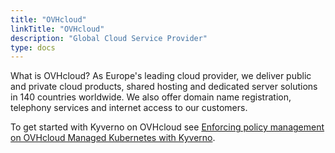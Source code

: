 ```yaml
---
title: "OVHcloud"
linkTitle: "OVHcloud"
description: "Global Cloud Service Provider"
type: docs
---
```


What is OVHcloud? As Europe's leading cloud provider, we deliver public and private cloud products, shared hosting and dedicated server solutions in 140 countries worldwide. We also offer domain name registration, telephony services and internet access to our customers.

To get started with Kyverno on OVHcloud see [Enforcing policy management on OVHcloud Managed Kubernetes with Kyverno](https://docs.ovh.com/us/en/kubernetes/installing-kyverno/).